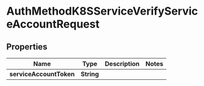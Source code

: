 

# AuthMethodK8SServiceVerifyServiceAccountRequest


## Properties

| Name | Type | Description | Notes |
|------------ | ------------- | ------------- | -------------|
|**serviceAccountToken** | **String** |  |  |



